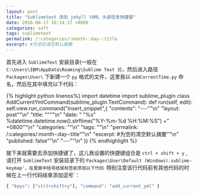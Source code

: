 ```yaml
---
layout: post
title: "Sublimetext 添加 jekyll YAML 头部信息快捷键"
date: 2016-08-17 16:14:17 +0800
categories: soft
tags: sublimetext
permalink: /:categories/:month-:day-:title
excerpt: #为空的清空默认摘要
---
```


首先进入 `SublimeText` 安装目录(一般在 `C:\Users\IBM\AppData\Roaming\Sublime Text 3`)，然后进入路径 `Packages\User\` 下新建一个 `py` 格式的文件，这里我以 `addCurrentTime.py` 命名，然后在其中填充以下代码：

{% highlight python linenos%}
import datetime
import sublime_plugin
class AddCurrentYmlCommand(sublime_plugin.TextCommand):
    def run(self, edit):
        self.view.run_command("insert_snippet",{
            "contents":
            "---""\n"
            "layout: post""\n"
            "title: \"\"""\n"
            "date: " "%s"  %datetime.datetime.now().strftime("%Y-%m-%d %H:%M:%S") +" +0800""\n"
            "categories: ""\n"
            "tags: ""\n"
            "permalink: /:categories/:month-:day-:title""\n"
            "excerpt: #为空的清空默认摘要""\n"
            "published: false""\n"
            "---""\n"
        })
{% endhighlight %}

接下来就需要去添加快捷键了，这儿我设置的快捷键组合是 `ctrl + shift + y` ,请打开 `SublimeText` 安装目录下的 `Packages\User\Default (Windows).sublime-keymap'，在里面中括号结尾标签前添加以下代码 `特别注意该行代码前有其他代码的时候在上一行代码结束添加逗号`：

```python
{ "keys": ["ctrl+shift+y"], "command": "add_current_yml" }
```
